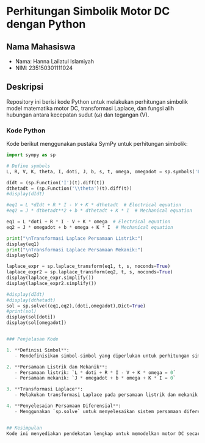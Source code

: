 # Perhitungan Simbolik Motor DC dengan Python

## Nama Mahasiswa
- Nama: Hanna Lailatul Islamiyah
- NIM: 235150301111024

## Deskripsi
Repository ini berisi kode Python untuk melakukan perhitungan simbolik model matematika motor DC, transformasi Laplace, dan fungsi alih hubungan antara kecepatan sudut (ω) dan tegangan (V).

### Kode Python
Kode berikut menggunakan pustaka SymPy untuk perhitungan simbolik:

```python
import sympy as sp

# Define symbols
L, R, V, K, theta, I, doti, J, b, s, t, omega, omegadot = sp.symbols('L, R, V, K, \\theta, I, \\dot{i}, J, b, s, t, omega,\\dot{\\omega}')

dIdt = (sp.Function('I')(t).diff(t))
dthetadt = (sp.Function('\\theta')(t).diff(t))
#display(dIdt)

#eq1 = L *dIdt + R * I - V + K * dthetadt  # Electrical equation
#eq2 = J * dthetadt**2 + b * dthetadt + K * I  # Mechanical equation

eq1 = L *doti + R * I - V + K * omega  # Electrical equation
eq2 = J * omegadot + b * omega + K * I  # Mechanical equation

print("\nTransformasi Laplace Persamaan Listrik:")
display(eq1)
print("\nTransformasi Laplace Persamaan Mekanik:")
display(eq2)

laplace_expr = sp.laplace_transform(eq1, t, s, noconds=True)
laplace_expr2 = sp.laplace_transform(eq2, t, s, noconds=True)
display(laplace_expr.simplify())
display(laplace_expr2.simplify())

#display(dIdt)
#display(dthetadt)
sol = sp.solve((eq1,eq2),(doti,omegadot),Dict=True)
#print(sol)
display(sol[doti])
display(sol[omegadot])


### Penjelasan Kode

1. **Definisi Simbol**:
   - Mendefinisikan simbol-simbol yang diperlukan untuk perhitungan simbolik, termasuk variabel listrik dan mekanik.

2. **Persamaan Listrik dan Mekanik**:
   - Persamaan listrik: `L * doti + R * I - V + K * omega = 0`
   - Persamaan mekanik: `J * omegadot + b * omega + K * I = 0`

3. **Transformasi Laplace**:
   - Melakukan transformasi Laplace pada persamaan listrik dan mekanik untuk mendapatkan representasi dalam domain s.

4. **Penyelesaian Persamaan Diferensial**:
   - Menggunakan `sp.solve` untuk menyelesaikan sistem persamaan diferensial dan mendapatkan solusi untuk `doti` dan `omegadot`.


## Kesimpulan
Kode ini menyediakan pendekatan lengkap untuk memodelkan motor DC secara simbolik, melakukan transformasi Laplace, dan menentukan fungsi alih hubungan antara kecepatan sudut (ω) dan tegangan (V). Ini dapat digunakan sebagai dasar untuk analisis dan desain sistem kontrol motor DC.




